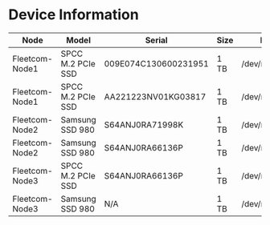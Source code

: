 # Device Information

| **Node**       | **Model**         | **Serial**           | **Size** | **Path**     |
|----------------|-------------------|----------------------|----------|--------------|
| Fleetcom-Node1 | SPCC M.2 PCIe SSD | 009E074C130600231951 | 1 TB     | /dev/nvme0n1 |
| Fleetcom-Node1 | SPCC M.2 PCIe SSD | AA221223NV01KG03817  | 1 TB     | /dev/nvme1n1 |
| Fleetcom-Node2 | Samsung SSD 980   | S64ANJ0RA71998K      | 1 TB     | /dev/nvme0n1 |
| Fleetcom-Node2 | Samsung SSD 980   | S64ANJ0RA66136P      | 1 TB     | /dev/nvme1n1 |
| Fleetcom-Node3 | SPCC M.2 PCIe SSD | S64ANJ0RA66136P      | 1 TB     | /dev/nvme0n1 |
| Fleetcom-Node3 | Samsung SSD 980   | N/A                  | 1 TB     | /dev/nvme1n1 |
